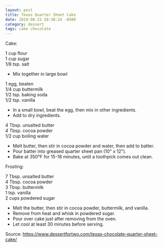 ```yaml
---
layout: post
title: Texas Quarter Sheet Cake
date: 2019-08-22 20:30:24 -0500
category: dessert
tags: cake chocolate
---
```

Cake:  
  
1 cup flour  
1 cup sugar  
1/8 tsp. salt  

  * Mix together in large bowl

1 egg, beaten  
1/4 cup buttermilk  
1/2 tsp. baking soda  
1/2 tsp. vanilla  

  * In a small bowl, beat the egg, then mix in other ingredients.
  * Add to dry ingredients.

4 Tbsp. unsalted butter  
4 Tbsp. cocoa powder  
1/2 cup boiling water  

  * Melt butter, then stir in cocoa powder and water, then add to batter.
  * Pour batter into greased quarter sheet pan (10" x 12").
  * Bake at 350°F for 15-18 minutes, until a toothpick comes out clean.

Frosting:  
  
7 Tbsp. unsalted butter  
4 Tbsp. cocoa powder  
3 Tbsp. buttermilk  
1 tsp. vanilla  
2 cups powdered sugar  

  * Melt the butter, then stir in cocoa powder, buttermilk, and vanilla.
  * Remove from heat and whisk in powdered sugar.
  * Pour over cake just after removing from the oven.
  * Let cool at least 30 minutes before serving.

Source: https://www.dessertfortwo.com/texas-chocolate-quarter-sheet-cake/  
